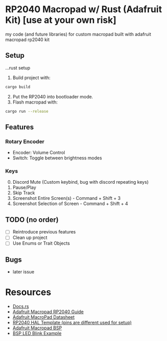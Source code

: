 # RP2040 Macropad w/ Rust (Adafruit Kit) [use at your own risk]

my code (and future libraries) for custom macropad built with adafruit macropad rp2040 kit

## Setup

...rust setup

1. Build project with:

```bash
cargo build
```

2. Put the RP2040 into bootloader mode.
3. Flash macropad with:

```bash
cargo run --release
```

## Features

### Rotary Encoder

- Encoder: Volume Control
- Switch: Toggle between brightness modes

### Keys

0. Discord Mute (Custom keybind, bug with discord repeating keys)
1. Pause/Play
2. Skip Track
3. Screenshot Entire Screen(s) - Command + Shift + 3
4. Screenshot Selection of Screen - Command + Shift + 4

## TODO (no order)

- [ ] Reintroduce previous features
- [ ] Clean up project
- [ ] Use Enums or Trait Objects

## Bugs

- later issue

# Resources

- [Docs.rs](https://docs.rs/)
- [Adafruit Macropad RP2040 Guide](https://learn.adafruit.com/adafruit-macropad-rp2040)
- [Adafruit MacroPad Datasheet](https://github.com/adafruit/Adafruit-MacroPad-RP2040-PCB/blob/fdd7f2cb3bc2b3c7a9c0765780387647ea872141/Adafruit%20MacroPad%20RP2040%20Pinout.pdf)
- [RP2040 HAL Template (pins are different used for setup)](https://github.com/rp-rs/rp2040-project-template)
- [Adafruit Macropad BSP](https://lib.rs/crates/adafruit-macropad)
- [BSP LED Blink Example](https://github.com/rp-rs/rp-hal-boards/blob/56e044061073fb49aef93984b629af5c5bc1a11c/boards/adafruit-macropad/examples/adafruit-macropad_blinky.rs)
